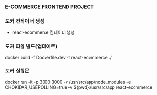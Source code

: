 ### E-COMMERCE FRONTEND PROJECT

### 도커 컨테이너 생성

- react-ecommerce 컨테이너 생성

### 도커 파일 빌드(업데이트)

docker build -f Dockerfile.dev -t react-ecommerce ./

### 도커 실행문

docker run -it -p 3000:3000 -v /usr/src/app/node_modules -e CHOKIDAR_USEPOLLING=true -v ${pwd}:/usr/src/app react-ecommerce
